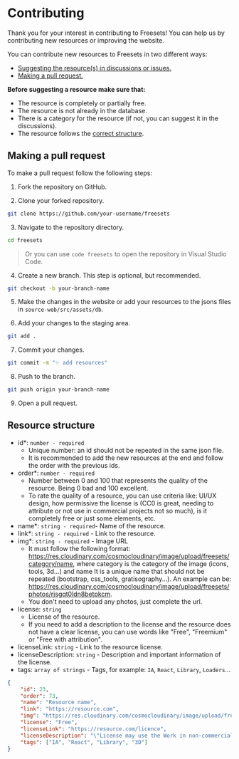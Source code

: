 # Contributing

Thank you for your interest in contributing to Freesets! You can help us by contributing new resources or improving the website.

You can contribute new resources to Freesets in two different ways:
- [Suggesting the resource(s) in discussions or issues.](https://github.com/cosmoart/Freesets/issues)
- [Making a pull request.](#making-a-pull-request)

**Before suggesting a resource make sure that:**

- The resource is completely or partially free.
- The resource is not already in the database.
- There is a category for the resource (if not, you can suggest it in the discussions).
- The resource follows the [correct structure](#resource-structure).

## Making a pull request

To make a pull request follow the following steps:

1. Fork the repository on GitHub.

2. Clone your forked repository.

```bash
git clone https://github.com/your-username/freesets
```

3. Navigate to the repository directory.

```bash
cd freesets
```

> Or you can use `code freesets` to open the repository in Visual Studio Code.

4. Create a new branch. This step is optional, but recommended.

```bash
git checkout -b your-branch-name
```

5. Make the changes in the website or add your resources to the jsons files in `source-web/src/assets/db`.

6. Add your changes to the staging area.

```bash
git add .
```

7. Commit your changes.

```bash
git commit -m "✨ add resources"
```

8. Push to the branch.

```bash
git push origin your-branch-name
```

9. Open a pull request.

## Resource structure

- id*: `number - required`
	- Unique number: an id should not be repeated in the same json file.
	- It is recommended to add the new resources at the end and follow the order with the previous ids.
- order*: `number - required`
	-  Number between 0 and 100 that represents the quality of the resource. Being 0 bad and 100 excellent.
	-	 To rate the quality of a resource, you can use criteria like: UI/UX design, how permissive the license is (CC0 is great, needing to attribute or not use in commercial projects not so much), is it completely free or just some elements, etc.
- name*: `string - required`- Name of the resource.
- link*: `string - required` - Link to the resource.
- img*: `string - required` - Image URL
	- It must follow the following format: https://res.cloudinary.com/cosmocloudinary/image/upload/freesets/category/name, where category is the category of the image (icons, tools, 3d...) and name It is a unique name that should not be repeated (bootstrap, css_tools, gratisography...). An example can be: https://res.cloudinary.com/cosmocloudinary/image/upload/freesets/photos/rjsgqt0ldn8betpkcm.
	- You don't need to upload any photos, just complete the url.
- license: `string`
	- License of the resource.
	- If you need to add a description to the license and the resource does not have a clear license, you can use words like "Free", "Freemium" or "Free with attribution".
- licenseLink: `string` - Link to the resource license.
- licenseDescription: `string` - Description and important information of the license.
- tags: `array of strings` - Tags, for example: `IA`, `React`, `Library`, `Loaders`...

```json
{
	"id": 23,
	"order": 73,
	"name": "Resource name",
	"link": "https://resource.com",
	"img": "https://res.cloudinary.com/cosmocloudinary/image/upload/freesets/category/name",
	"license": "Free",
	"licenseLink": "https://resource.com/licence",
	"licenseDescription": "\"License may use the Work in non-commercial and commercial projects, services or products without attribution.\"",
	"tags": ["IA", "React", "Library", "3D"]
}
```
